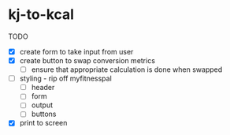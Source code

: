 # kj-to-kcal

TODO
- [x] create form to take input from user
- [x] create button to swap conversion metrics
  - [ ] ensure that appropriate calculation is done when swapped
- [ ] styling - rip off myfitnesspal
  - [ ] header
  - [ ] form
  - [ ] output
  - [ ] buttons
- [x] print to screen